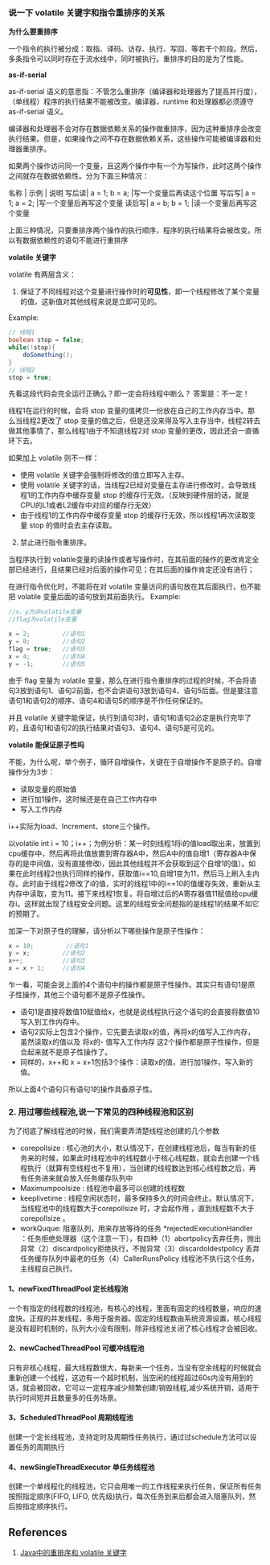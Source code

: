 ### 说一下 volatile 关键字和指令重排序的关系

**为什么要重排序**

一个指令的执行被分成：取指、译码、访存、执行、写回、等若干个阶段。然后，多条指令可以同时存在于流水线中，同时被执行。重排序的目的是为了性能。

**as-if-serial**

as-if-serial 语义的意思指：不管怎么重排序（编译器和处理器为了提高并行度），（单线程）程序的执行结果不能被改变。编译器，runtime 和处理器都必须遵守 as-if-serial 语义。

编译器和处理器不会对存在数据依赖关系的操作做重排序，因为这种重排序会改变执行结果。但是，如果操作之间不存在数据依赖关系，这些操作可能被编译器和处理器重排序。

如果两个操作访问同一个变量，且这两个操作中有一个为写操作，此时这两个操作之间就存在数据依赖性。分为下面三种情况：

名称	| 示例 | 说明
写后读|	a = 1; b = a;	|写一个变量后再读这个位置
写后写|	a = 1; a = 2;	|写一个变量后再写这个变量
读后写|	a = b; b = 1;	|读一个变量后再写这个变量

上面三种情况，只要重排序两个操作的执行顺序，程序的执行结果将会被改变。所以有数据依赖性的语句不能进行重排序

**volatile 关键字**

volatile 有两层含义：
1. 保证了不同线程对这个变量进行操作时的**可见性**，即一个线程修改了某个变量的值，这新值对其他线程来说是立即可见的。

Example:
```java
// 线程1
boolean stop = false;
while(!stop){
    doSomething();
}
// 线程2
stop = true;
```

先看这段代码会完全运行正确么？即一定会将线程中断么？
答案是：不一定！

线程1在运行的时候，会将 stop 变量的值拷贝一份放在自己的工作内存当中。那么当线程2更改了 stop 变量的值之后，但是还没来得及写入主存当中，线程2转去做其他事情了，那么线程1由于不知道线程2对 stop 变量的更改，因此还会一直循环下去。

如果加上 volatile 则不一样：

- 使用 volatile 关键字会强制将修改的值立即写入主存。
- 使用 volatile 关键字的话，当线程2已经对变量在主存进行修改时，会导致线程1的工作内存中缓存变量 stop 的缓存行无效。（反映到硬件层的话，就是CPU的L1或者L2缓存中对应的缓存行无效）
- 由于线程1的工作内存中缓存变量 stop 的缓存行无效，所以线程1再次读取变量 stop 的值时会去主存读取。

2. 禁止进行指令重排序。

当程序执行到 volatile变量的读操作或者写操作时，在其前面的操作的更改肯定全部已经进行，且结果已经对后面的操作可见；在其后面的操作肯定还没有进行；

在进行指令优化时，不能将在对 volatile 变量访问的语句放在其后面执行，也不能把 volatile 变量后面的语句放到其前面执行。
Example:
```java
//x、y为非volatile变量
//flag为volatile变量

x = 2;         //语句1
y = 0;         //语句2
flag = true;   //语句3
x = 4;         //语句4
y = -1;        //语句5
```
由于 flag 变量为 volatile 变量，那么在进行指令重排序的过程的时候，不会将语句3放到语句1、语句2前面，也不会讲语句3放到语句4、语句5后面。但是要注意语句1和语句2的顺序、语句4和语句5的顺序是不作任何保证的。

并且 volatile 关键字能保证，执行到语句3时，语句1和语句2必定是执行完毕了的，且语句1和语句2的执行结果对语句3、语句4、语句5是可见的。

**volatile 能保证原子性吗**

不能，为什么呢，举个例子，循环自增操作，关键在于自增操作不是原子的。自增操作分为3步：

- 读取变量的原始值
- 进行加1操作，这时候还是在自己工作内存中
- 写入工作内存

i++实际为load、Increment、store三个操作。

以volatile int i = 10；i++；为例分析：某一时刻线程1将i的值load取出来，放置到cpu缓存中，然后再将此值放置到寄存器A中，然后A中的值自增1（寄存器A中保存的是中间值，没有直接修改i，因此其他线程并不会获取到这个自增1的值）。如果在此时线程2也执行同样的操作，获取值i==10,自增1变为11，然后马上刷入主内存。此时由于线程2修改了i的值，实时的线程1中的i==10的值缓存失效，重新从主内存中读取，变为11。接下来线程1恢复。将自增过后的A寄存器值11赋值给cpu缓存i。这样就出现了线程安全问题。这里的线程安全问题指的是线程1的结果不如它的预期了。

加深一下对原子性的理解，请分析以下哪些操作是原子性操作：
```java
x = 10;         //语句1
y = x;         //语句2
x++;           //语句3
x = x + 1;     //语句4
```
乍一看，可能会说上面的4个语句中的操作都是原子性操作。其实只有语句1是原子性操作，其他三个语句都不是原子性操作。

- 语句1是直接将数值10赋值给x，也就是说线程执行这个语句的会直接将数值10写入到工作内存中。
- 语句2实际上包含2个操作，它先要去读取x的值，再将x的值写入工作内存，虽然读取x的值以及 将x的- 值写入工作内存 这2个操作都是原子性操作，但是合起来就不是原子性操作了。
- 同样的，x++和 x = x+1包括3个操作：读取x的值，进行加1操作，写入新的值。

所以上面4个语句只有语句1的操作具备原子性。

### 2. 用过哪些线程池,说一下常见的四种线程池和区别

为了彻底了解线程池的时候，我们需要弄清楚线程池创建的几个参数
* corepollsize : 核心池的大小，默认情况下，在创建线程池后，每当有新的任务来的时候，如果此时线程池中的线程数小于核心线程数，就会去创建一个线程执行（就算有空线程也不复用），当创建的线程数达到核心线程数之后，再有任务进来就会放入任务缓存队列中
* Maximumpoolsize : 线程池中最多可以创建的线程数
* keeplivetime : 线程空闲状态时，最多保持多久的时间会终止。默认情况下，当线程池中的线程数大于corepollsize 时，才会起作用 ，直到线程数不大于 corepollsize 。
* workQuque: 阻塞队列，用来存放等待的任务
*rejectedExecutionHandler ：任务拒绝处理器（这个注意一下），有四种（1）abortpolicy丢弃任务，抛出异常（2）discardpolicy拒绝执行，不抛异常（3）discardoldestpolicy 丢弃任务缓存队列中最老的任务（4）CallerRunsPolicy 线程池不执行这个任务，主线程自己执行。
#### 1、newFixedThreadPool  定长线程池
一个有指定的线程数的线程池，有核心的线程，里面有固定的线程数量，响应的速度快。正规的并发线程，多用于服务器。固定的线程数由系统资源设置。核心线程是没有超时机制的，队列大小没有限制，除非线程池关闭了核心线程才会被回收。
#### 2、newCachedThreadPool 可缓冲线程池
只有非核心线程，最大线程数很大，每新来一个任务，当没有空余线程的时候就会重新创建一个线程，这边有一个超时机制，当空闲的线程超过60s内没有用到的话，就会被回收，它可以一定程序减少频繁创建/销毁线程,减少系统开销，适用于执行时间短并且数量多的任务场景。

#### 3、ScheduledThreadPool  周期线程池
创建一个定长线程池，支持定时及周期性任务执行，通过过schedule方法可以设置任务的周期执行

#### 4、newSingleThreadExecutor 单任务线程池
创建一个单线程化的线程池，它只会用唯一的工作线程来执行任务，保证所有任务按照指定顺序(FIFO, LIFO, 优先级)执行，每次任务到来后都会进入阻塞队列，然后按指定顺序执行。

## References
1. [Java中的重排序和 volatile 关键字](https://www.jianshu.com/p/b4d4506d3585)
